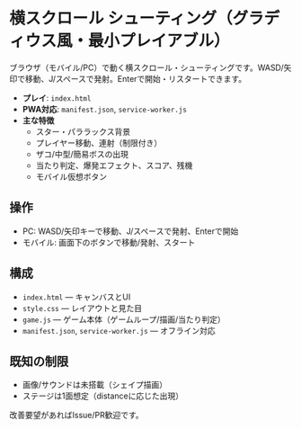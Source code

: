 # 横スクロール シューティング（グラディウス風・最小プレイアブル）

ブラウザ（モバイル/PC）で動く横スクロール・シューティングです。WASD/矢印で移動、J/スペースで発射。Enterで開始・リスタートできます。

- **プレイ**: `index.html`
- **PWA対応**: `manifest.json`, `service-worker.js`
- **主な特徴**
  - スター・パララックス背景
  - プレイヤー移動、連射（制限付き）
  - ザコ/中型/簡易ボスの出現
  - 当たり判定、爆発エフェクト、スコア、残機
  - モバイル仮想ボタン

## 操作
- PC: WASD/矢印キーで移動、J/スペースで発射、Enterで開始
- モバイル: 画面下のボタンで移動/発射、スタート

## 構成
- `index.html` — キャンバスとUI
- `style.css` — レイアウトと見た目
- `game.js` — ゲーム本体（ゲームループ/描画/当たり判定）
- `manifest.json`, `service-worker.js` — オフライン対応

## 既知の制限
- 画像/サウンドは未搭載（シェイプ描画）
- ステージは1面想定（distanceに応じた出現）

改善要望があればIssue/PR歓迎です。
